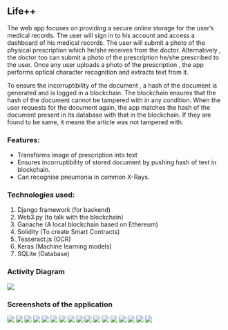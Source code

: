 ## Life++
The web app focuses on providing a secure online storage for the user’s medical records. The user will sign in to his account and access a dashboard of his medical records. The user will submit a photo of the physical prescription which he/she receives from the doctor. Alternatively , the doctor too can submit a photo of the prescription he/she prescribed to the user. Once any user uploads a photo of the prescription , the app performs optical character recognition and extracts text from it.

To ensure the incorruptibility of the document , a hash of the document is generated and is logged in a blockchain. The blockchain ensures that the hash of the document cannot be tampered with in any condition. When the user requests for the document again, the app matches the hash of the document present in its database with that in the blockchain. If they are found to be same, it means the article was not tampered with.

### Features:
-   Transforms image of prescription into text
-   Ensures incorruptibility of stored document by pushing hash of text in blockchain.
-   Can recognise pneumonia in common X-Rays.

### Technologies used:

1.  Django framework (for backend)
2.  Web3.py (to talk with the blockchain)
3.  Ganache (A local blockchain based on Ethereum)
4.  Solidity (To create Smart Contracts)
5.  Tesseract.js (OCR)
6.  Keras (Machine learning models)
7.  SQLite (Database)

### Activity Diagram

<img src = "https://github.com/dev1911/life_plus_plus/blob/master/docs/activity.PNG">

### Screenshots of the application

<img src = "https://github.com/dev1911/life_plus_plus/blob/master/docs/1.png">
<img src = "https://github.com/dev1911/life_plus_plus/blob/master/docs/2.png">
<img src = "https://github.com/dev1911/life_plus_plus/blob/master/docs/3.png">
<img src = "https://github.com/dev1911/life_plus_plus/blob/master/docs/4.png">
<img src = "https://github.com/dev1911/life_plus_plus/blob/master/docs/7.png">
<img src = "https://github.com/dev1911/life_plus_plus/blob/master/docs/8.png">
<img src = "https://github.com/dev1911/life_plus_plus/blob/master/docs/11.png">
<img src = "https://github.com/dev1911/life_plus_plus/blob/master/docs/9.png">
<img src = "https://github.com/dev1911/life_plus_plus/blob/master/docs/10.png">
<img src = "https://github.com/dev1911/life_plus_plus/blob/master/docs/12.png">
<img src = "https://github.com/dev1911/life_plus_plus/blob/master/docs/13.png">
<img src = "https://github.com/dev1911/life_plus_plus/blob/master/docs/18.png">
<img src = "https://github.com/dev1911/life_plus_plus/blob/master/docs/14.png">
<img src = "https://github.com/dev1911/life_plus_plus/blob/master/docs/6.png">
<img src = "https://github.com/dev1911/life_plus_plus/blob/master/docs/5.png">
<img src = "https://github.com/dev1911/life_plus_plus/blob/master/docs/15.png">
<img src = "https://github.com/dev1911/life_plus_plus/blob/master/docs/17.png">

